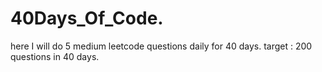 # 40Days_Of_Code.
here I will do 5 medium leetcode questions daily for 40 days.
target : 200 questions in 40 days.
